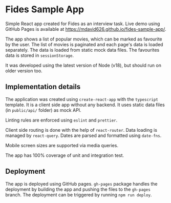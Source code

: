 # Fides Sample App

Simple React app created for Fides as an interview task.
Live demo using GitHub Pages is available at https://mdavid626.github.io/fides-sample-app/.

The app shows a list of popular movies, which can be marked as favourite by the user. The list of movies is paginated and each page's data is loaded separately. The data is loaded from static mock data files. The favourites data is stored in `sessionStorage`.

It was developed using the latest version of Node (v18), but should run on older version too.

## Implementation details
The application was created using `create-react-app` with the `typescript` template. It is a client side app without any backend. It uses static data files (in `public/api/` folder) as mock API.

Linting rules are enforced using `eslint` and `prettier`. 

Client side routing is done with the help of `react-router`. Data loading is managed by `react-query`. Dates are parsed and formatted using `date-fns`.

Mobile screen sizes are supported via media queries.

The app has 100% coverage of unit and integration test.

## Deployment
The app is deployed using GitHub pages. `gh-pages` package handles the deployment by building the app and pushing the files to the `gh-pages` branch. The deployment can be triggered by running `npm run deploy`.